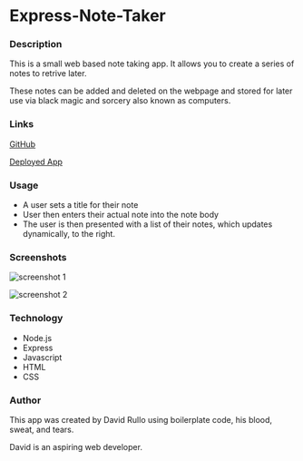 # Express-Note-Taker
### Description
This is a small web based note taking app. It allows you to create a series of notes to retrive later. 

These notes can be added and deleted on the webpage and stored for later use via black magic and sorcery also known as computers.
### Links

[GitHub](https://david-v-rullo.github.io/Express-Note-Taker/)

[Deployed App](https://dashboard.heroku.com/apps/express-note-taker-rullo)

### Usage
- A user sets a title for their note
- User then enters their actual note into the note body
- The user is then presented with a list of their notes, which updates dynamically, to the right. 

### Screenshots

![screenshot 1](https://user-images.githubusercontent.com/80405589/125167966-30ba4580-e171-11eb-8741-14f85e3c5a1b.JPG)


![screenshot 2](https://user-images.githubusercontent.com/80405589/125167969-34e66300-e171-11eb-9aaa-99c86595d374.JPG)

### Technology
- Node.js
- Express
- Javascript
- HTML
- CSS

### Author
This app was created by David Rullo using boilerplate code, his blood, sweat, and tears. 

David is an aspiring web developer. 
